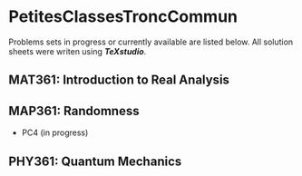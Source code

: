 # PetitesClassesTroncCommun

Problems sets in progress or currently available are listed below. All solution sheets were writen using ***TeXstudio***.

## MAT361: Introduction to Real Analysis

## MAP361: Randomness

* PC4 (in progress)

## PHY361: Quantum Mechanics
